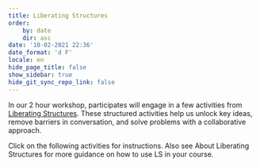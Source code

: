 ```yaml
---
title: Liberating Structures
order:
    by: date
    dir: asc
date: '10-02-2021 22:36'
date_format: 'd F'
locale: en
hide_page_title: false
show_sidebar: true
hide_git_sync_repo_link: false
---
```



In our 2 hour workshop, participates will engage in a few activities from [Liberating Structures](https://www.liberatingstructures.com/ls-menu).  These structured activities help us unlock key ideas, remove barriers in conversation, and solve problems with a collaborative approach.

Click on the following activities for instructions.  Also see About Liberating Structures for more guidance on how to use LS in your course.
